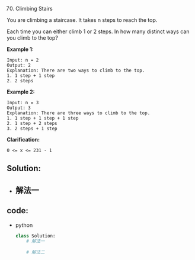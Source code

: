 70. Climbing Stairs

You are climbing a staircase. It takes n steps to reach the top.

Each time you can either climb 1 or 2 steps. In how many distinct ways can you climb to the top?
 

<!-- **Note:**  -->

**Example 1:**
```
Input: n = 2
Output: 2
Explanation: There are two ways to climb to the top.
1. 1 step + 1 step
2. 2 steps
```

**Example 2:**
```
Input: n = 3
Output: 3
Explanation: There are three ways to climb to the top.
1. 1 step + 1 step + 1 step
2. 1 step + 2 steps
3. 2 steps + 1 step
```

**Clarification:**
```
0 <= x <= 231 - 1
```

## Solution:
- 解法一
  - 


## code:

<!-- - java
  - Code
    ```java
    class Solution {
    }
    ``` -->
- python
    ```py
    class Solution:
        # 解法一
        
        # 解法二
    ```
